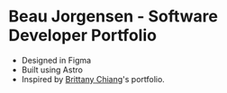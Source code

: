 # Beau Jorgensen - Software Developer Portfolio

- Designed in Figma
- Built using Astro
- Inspired by [Brittany Chiang](https://brittanychiang.com/)'s portfolio.